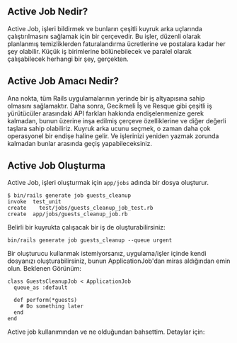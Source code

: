 ## Active Job Nedir?
Active Job, işleri bildirmek ve bunların çeşitli kuyruk arka uçlarında çalıştırılmasını sağlamak için bir çerçevedir. Bu işler, düzenli olarak planlanmış temizliklerden faturalandırma ücretlerine ve postalara kadar her şey olabilir. Küçük iş birimlerine bölünebilecek ve paralel olarak çalışabilecek herhangi bir şey, gerçekten.
## Active Job Amacı Nedir?
Ana nokta, tüm Rails uygulamalarının yerinde bir iş altyapısına sahip olmasını sağlamaktır. Daha sonra, Gecikmeli İş ve Resque gibi çeşitli iş yürütücüler arasındaki API farkları hakkında endişelenmenize gerek kalmadan, bunun üzerine inşa edilmiş çerçeve özelliklerine ve diğer değerli taşlara sahip olabiliriz. Kuyruk arka ucunu seçmek, o zaman daha çok operasyonel bir endişe haline gelir. Ve işlerinizi yeniden yazmak zorunda kalmadan bunlar arasında geçiş yapabileceksiniz.
## Active Job Oluşturma
Active Job, işleri oluşturmak için `app/jobs` adında bir dosya oluşturur.
```
$ bin/rails generate job guests_cleanup
invoke  test_unit
create    test/jobs/guests_cleanup_job_test.rb
create  app/jobs/guests_cleanup_job.rb
```
Belirli bir kuyrukta çalışacak bir iş de oluşturabilirsiniz:
```
bin/rails generate job guests_cleanup --queue urgent
```
Bir oluşturucu kullanmak istemiyorsanız, uygulama/işler içinde kendi dosyanızı oluşturabilirsiniz, bunun ApplicationJob'dan miras aldığından emin olun.
Beklenen Görünüm:
```
class GuestsCleanupJob < ApplicationJob
  queue_as :default

  def perform(*guests)
    # Do something later
  end
end
```
Active job kullanımından ve ne olduğundan bahsettim. Detaylar için: [](https://guides.rubyonrails.org/active_job_basics.html)
